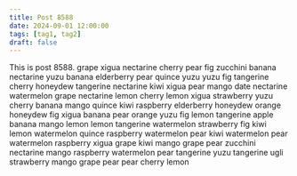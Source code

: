 ```yaml
---
title: Post 8588
date: 2024-09-01 12:00:00
tags: [tag1, tag2]
draft: false
---
```

This is post 8588.
grape
xigua
nectarine
cherry
pear
fig
zucchini
banana
nectarine
yuzu
banana
elderberry
pear
quince
yuzu
yuzu
fig
tangerine
cherry
honeydew
tangerine
nectarine
kiwi
xigua
pear
mango
date
nectarine
watermelon
grape
nectarine
lemon
cherry
lemon
xigua
strawberry
yuzu
cherry
banana
mango
quince
kiwi
raspberry
elderberry
honeydew
orange
honeydew
fig
xigua
banana
pear
orange
yuzu
fig
lemon
tangerine
apple
banana
mango
lemon
lemon
tangerine
watermelon
strawberry
fig
kiwi
lemon
watermelon
quince
raspberry
watermelon
pear
kiwi
watermelon
pear
watermelon
raspberry
xigua
grape
kiwi
mango
grape
pear
zucchini
nectarine
mango
raspberry
watermelon
pear
tangerine
yuzu
tangerine
ugli
strawberry
mango
grape
pear
pear
cherry
lemon
